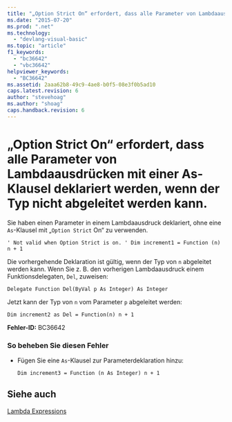 ```yaml
---
title: "„Option Strict On“ erfordert, dass alle Parameter von Lambdaausdr&#252;cken mit einer As-Klausel deklariert werden, wenn der Typ nicht abgeleitet werden kann. | Microsoft Docs"
ms.date: "2015-07-20"
ms.prod: ".net"
ms.technology: 
  - "devlang-visual-basic"
ms.topic: "article"
f1_keywords: 
  - "bc36642"
  - "vbc36642"
helpviewer_keywords: 
  - "BC36642"
ms.assetid: 2aaa62b8-49c9-4ae8-b0f5-08e3f0b5ad10
caps.latest.revision: 6
author: "stevehoag"
ms.author: "shoag"
caps.handback.revision: 6
---
```

# „Option Strict On“ erfordert, dass alle Parameter von Lambdaausdr&#252;cken mit einer As-Klausel deklariert werden, wenn der Typ nicht abgeleitet werden kann.
Sie haben einen Parameter in einem Lambdaausdruck deklariert, ohne eine `As`\-Klausel mit „`Option Strict` On“ zu verwenden.  
  
```  
' Not valid when Option Strict is on. ' Dim increment1 = Function (n) n + 1  
```  
  
 Die vorhergehende Deklaration ist gültig, wenn der Typ von `n` abgeleitet werden kann. Wenn Sie z. B. den vorherigen Lambdaausdruck einem Funktionsdelegaten, `Del`, zuweisen:  
  
```  
Delegate Function Del(ByVal p As Integer) As Integer  
```  
  
 Jetzt kann der Typ von `n` vom Parameter `p` abgeleitet werden:  
  
```  
Dim increment2 as Del = Function(n) n + 1  
```  
  
 **Fehler\-ID:** BC36642  
  
### So beheben Sie diesen Fehler  
  
-   Fügen Sie eine `As`\-Klausel zur Parameterdeklaration hinzu:  
  
    ```  
    Dim increment3 = Function (n As Integer) n + 1  
    ```  
  
## Siehe auch  
 [Lambda Expressions](../../visual-basic/programming-guide/language-features/procedures/lambda-expressions.md)